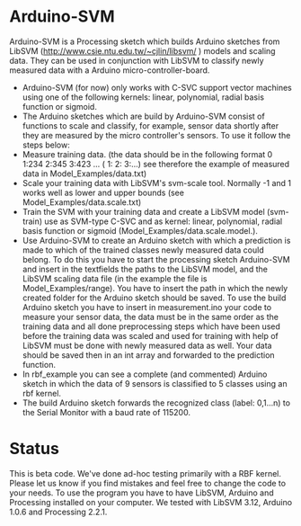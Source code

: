 Arduino-SVM
===========
Arduino-SVM is a Processing sketch which builds Arduino sketches from LibSVM (http://www.csie.ntu.edu.tw/~cjlin/libsvm/ ) models and scaling data. They can be used in conjunction with LibSVM to classify newly measured data with a Arduino micro-controller-board.

- Arduino-SVM (for now) only works with C-SVC support vector machines using one of the following kernels: linear, polynomial, radial basis function or sigmoid.
- The Arduino sketches which are build by Arduino-SVM consist of functions to scale and classify, for example, sensor data shortly after they are measured by the micro controller's sensors. To use it follow the steps below:
- Measure training data.
(the data should be in the following format 0 1:234 2:345 3:423 ... (<class label> 1:<sensor1> 2:<sensor2> 3:<sensor3>...) see therefore the example of measured data in Model_Examples/data.txt)
- Scale your training data with LibSVM's svm-scale tool. Normally -1 and 1 works well as lower and upper bounds (see Model_Examples/data.scale.txt)
- Train the SVM with your training data and create a LibSVM model (svm-train) use  as SVM-type C-SVC and as kernel: linear, polynomial, radial basis function or sigmoid (Model_Examples/data.scale.model.<kernel-type>).
- Use Arduino-SVM to create an Arduino sketch with which a prediction is made to which of the trained classes newly measured data could belong. To do this you have to start the processing sketch Arduino-SVM and insert in the textfields the paths to the LibSVM model, and the LibSVM scaling data file (in the example the file is Model_Examples/range). You have to insert the path in which the newly created folder for the Arduino sketch should be saved. To use the build Arduino sketch you have to insert in measurement.ino your code to measure your sensor data, the data must be in the same order as the training data and all done preprocessing steps which have been used before the training data was scaled and used for training with help of LibSVM must be done with newly measured data as well. Your data should be saved then in an int array and forwarded to the prediction function.
- In rbf_example you can see a complete (and commented) Arduino sketch in which the data of 9 sensors is classified to 5 classes using an rbf kernel.
- The build Arduino sketch forwards the recognized class (label: 0,1...n) to the Serial Monitor with a baud rate of 115200.

Status
=========
This is beta code. We've done ad-hoc testing primarily with a RBF kernel. Please let us know if you find mistakes and feel free to change the code to your needs. To use the program you have to have LibSVM, Arduino and Processing installed on your computer. We tested with LibSVM 3.12, Arduino 1.0.6 and Processing 2.2.1.
